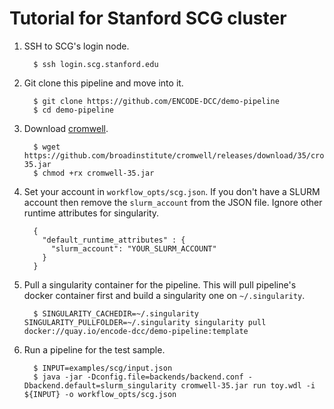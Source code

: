 Tutorial for Stanford SCG cluster
==========================================

1. SSH to SCG's login node.
    ```
      $ ssh login.scg.stanford.edu
    ```

2. Git clone this pipeline and move into it.
    ```
      $ git clone https://github.com/ENCODE-DCC/demo-pipeline
      $ cd demo-pipeline
    ```

3. Download [cromwell](https://github.com/broadinstitute/cromwell).
    ```
      $ wget https://github.com/broadinstitute/cromwell/releases/download/35/cromwell-35.jar
      $ chmod +rx cromwell-35.jar
    ```

4. Set your account in `workflow_opts/scg.json`. If you don't have a SLURM account then remove the `slurm_account` from the JSON file. Ignore other runtime attributes for singularity.
    ```
      {
        "default_runtime_attributes" : {
          "slurm_account": "YOUR_SLURM_ACCOUNT"
        }
      }
    ```

5. Pull a singularity container for the pipeline. This will pull pipeline's docker container first and build a singularity one on `~/.singularity`.
    ```
      $ SINGULARITY_CACHEDIR=~/.singularity SINGULARITY_PULLFOLDER=~/.singularity singularity pull docker://quay.io/encode-dcc/demo-pipeline:template
    ```

6. Run a pipeline for the test sample.
    ```
      $ INPUT=examples/scg/input.json
      $ java -jar -Dconfig.file=backends/backend.conf -Dbackend.default=slurm_singularity cromwell-35.jar run toy.wdl -i ${INPUT} -o workflow_opts/scg.json
    ```

